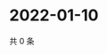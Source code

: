 # 2022-01-10

共 0 条

<!-- BEGIN WEIBO -->
<!-- 最后更新时间 Mon Jan 10 2022 10:05:34 GMT+0800 (China Standard Time) -->

<!-- END WEIBO -->
